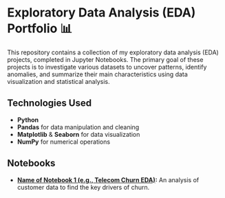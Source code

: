 # Exploratory Data Analysis (EDA) Portfolio 📊

This repository contains a collection of my exploratory data analysis (EDA) projects, completed in Jupyter Notebooks. The primary goal of these projects is to investigate various datasets to uncover patterns, identify anomalies, and summarize their main characteristics using data visualization and statistical analysis.

## Technologies Used
* **Python**
* **Pandas** for data manipulation and cleaning
* **Matplotlib** & **Seaborn** for data visualization
* **NumPy** for numerical operations

## Notebooks
* **[Name of Notebook 1 (e.g., Telecom Churn EDA)](https://github.com/arushsingh0604/EDA/blob/main/EDA%20GItHub/CustomerChurnTele.ipynb):** An analysis of customer data to find the key drivers of churn.

